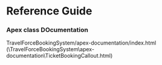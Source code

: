 # Reference Guide


### Apex class DOcumentation
TravelForceBookingSystem/apex-documentation/index.html (\TravelForceBookingSystem\apex-documentation\TicketBookingCallout.html)
